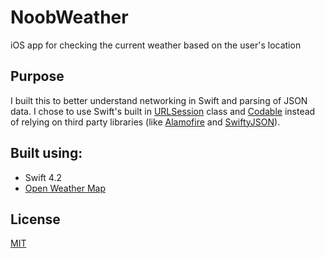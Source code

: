 # NoobWeather

iOS app for checking the current weather based on the user's location

## Purpose
I built this to better understand networking in Swift and parsing of JSON data. I chose to use Swift's built in [URLSession](https://developer.apple.com/documentation/foundation/urlsession) class and [Codable](https://developer.apple.com/documentation/swift/codable) instead of relying on third party libraries (like [Alamofire](https://github.com/Alamofire/Alamofire) and [SwiftyJSON](https://github.com/SwiftyJSON/SwiftyJSON)).

## Built using:
* Swift 4.2
* [Open Weather Map](https://openweathermap.org/api/)

## License
[MIT](https://choosealicense.com/licenses/mit/)
